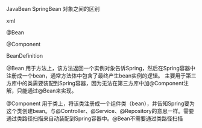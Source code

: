 

JavaBean SpringBean 对象之间的区别

xml

@Bean   

@Component

BeanDefinition



@Bean
用于方法上，该方法返回一个实例对象告诉Spring，然后在Spring容器中注册成一个bean，通常方法体中包含了最终产生bean实例的逻辑。
主要用于第三方库中的类需要装配到Spring容器，因为无法在第三方库中加@Component注解，只能通过@Bean来实现。

@Component
用于类上，将该类注册成一个组件类（bean），并告知Spring要为这个类创建bean。与@Controller、@Service、@Repository的意思一样。需要通过类路径扫描来自动装配到Spring容器中。@Bean不需要通过类路径扫描







